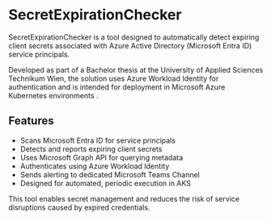 # SecretExpirationChecker

SecretExpirationChecker is a tool designed to automatically detect expiring client secrets associated with Azure Active Directory (Microsoft Entra ID) service principals. 

Developed as part of a Bachelor thesis at the University of Applied Sciences Technikum Wien, the solution uses Azure Workload Identity for authentication and is intended for deployment in Microsoft Azure Kubernetes environments .

## Features

- Scans Microsoft Entra ID for service principals  
- Detects and reports expiring client secrets  
- Uses Microsoft Graph API for querying metadata  
- Authenticates using Azure Workload Identity 
- Sends alerting to dedicated Microsoft Teams Channel 
- Designed for automated, periodic execution in AKS  

This tool enables secret management and reduces the risk of service disruptions caused by expired credentials.
